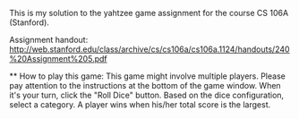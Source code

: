 This is my solution to the yahtzee game assignment for the course CS 106A (Stanford).

Assignment handout: http://web.stanford.edu/class/archive/cs/cs106a/cs106a.1124/handouts/240%20Assignment%205.pdf

** How to play this game: 
This game might involve multiple players.
Please pay attention to the instructions at the bottom of the game window.
When it's your turn, click the "Roll Dice" button.
Based on the dice configuration, select a category.
A player wins when his/her total score is the largest.